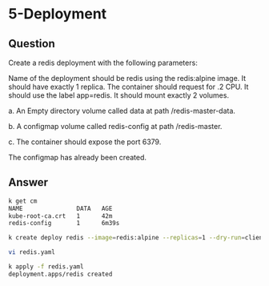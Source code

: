 # 5-Deployment

## Question

Create a redis deployment with the following parameters:

Name of the deployment should be redis using the redis:alpine image.
It should have exactly 1 replica.
The container should request for .2 CPU.
It should use the label app=redis.
It should mount exactly 2 volumes.

a. An Empty directory volume called data at path /redis-master-data.

b. A configmap volume called redis-config at path /redis-master.

c. The container should expose the port 6379.

The configmap has already been created.

## Answer

```bash
k get cm
NAME               DATA   AGE
kube-root-ca.crt   1      42m
redis-config       1      6m39s

k create deploy redis --image=redis:alpine --replicas=1 --dry-run=client -o yaml > redis.yaml

vi redis.yaml

k apply -f redis.yaml
deployment.apps/redis created
```
